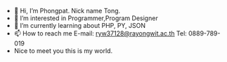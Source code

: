 - 👋 Hi, I’m Phongpat. Nick name Tong.
- 👀 I’m interested in Programmer,Program Designer
- 🌱 I’m currently learning about PHP, PY, JSON 
- 📫 How to reach me E-mail: ryw37128@rayongwit.ac.th Tel: 0889-789-019 
- Nice to meet you this is my world.

